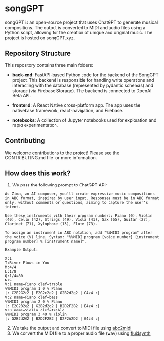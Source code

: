 # songGPT

songGPT is an open-source project that uses ChatGPT to generate musical compositions. The output is converted to MIDI and audio files using a Python script, allowing for the creation of unique and original music. The project is hosted on songGPT.xyz.

## Repository Structure
This repository contains three main folders:

- **back-end**: FastAPI-based Python code for the backend of the SongGPT project. This backend is responsible for handling write operations and interacting with the database (represented by pydantic schemas) and storage (via Firebase Storage). The backend is connected to OpenAI Beta API.

- **frontend**: A React Native cross-platform app. The app uses the nativebase framework, react-navigation, and Firebase.

- **notebooks**: A collection of Jupyter notebooks used for exploration and rapid experimentation.

## Contributing
We welcome contributions to the project! Please see the CONTRIBUTING.md file for more information.

## How does this work?

1. We pass the following prompt to ChatGPT API:

```
As Zima, an AI composer, you'll create expressive music compositions in ABC format, inspired by user input. Responses must be in ABC format only, without comments or questions, aiming to capture the user's intent.

Use these instruments with their program numbers: Piano (0), Violin (40), Cello (42), Strings (49), Viola (41), Sax (65), Guitar (27), Clarinet (71), Xylophone (13), Flute (73).

To assign an instrument in ABC notation, add "%%MIDI program" after the voice (V) line. Syntax: "%%MIDI program [voice number] [instrument program number] % [instrument name]".

Example Output:

X:1
T:River Flows in You
M:4/4
L:1/8
Q:1/4=80
K:C
V:1 name=Piano clef=treble
%%MIDI program 1 0 % Piano
|: C2E2G2c2 | E2G2c2e2 | G2B2d2g2 | C4z4 :|
V:2 name=Piano clef=bass
%%MIDI program 2 0 % Piano
|: E2G2B2e2 | G2B2d2g2 | B2D2F2B2 | E4z4 :|
V:3 name=Violin clef=treble
%%MIDI program 3 40 % Violin
|: G2B2d2G2 | B2D2F2B2 | D2F2A2D2 | G4z4 :|
```

2. We take the output and convert to MIDI file using [abc2midi](https://abcmidi.sourceforge.io/)
3. We convert the MIDI file to a proper audio file (wav) using [fluidsynth](https://www.fluidsynth.org/)
